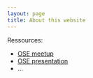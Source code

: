 ```yaml
---
layout: page
title: About this website
---
```


Ressources:
* [OSE meetup](https://github.com/OpenSourceEconomics/ose-meetup)
* [OSE presentation](https://nbviewer.jupyter.org/github/OpenSourceEconomics/OpenSourceEconomics.github.io/blob/master/files/ose-presentation.pdf)
* ...
